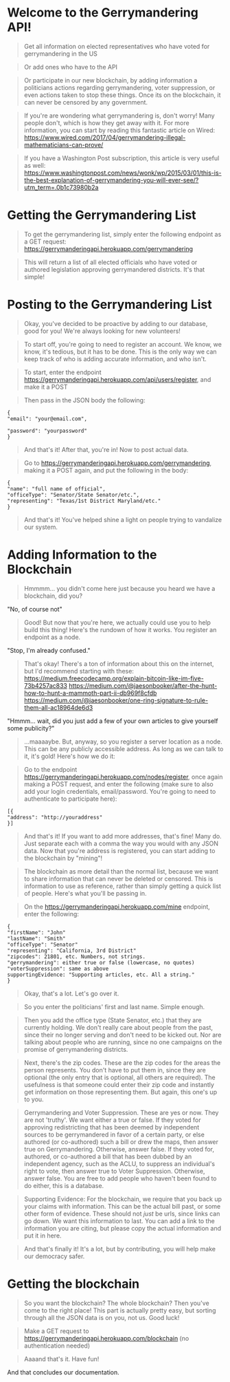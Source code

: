 # Welcome to the Gerrymandering API!

> Get all information on elected representatives who have voted for gerrymandering in the US

>Or add ones who have to the API

>Or participate in our new blockchain, by adding information a politicians actions regarding gerrymandering, voter suppression, or even actions taken to stop these things. Once its on the blockchain, it can never be censored by any government.

>If you're are wondering what gerrymandering is, don't worry! Many people don't, which is how they get away with it.
>For more information, you can start by reading this fantastic article on Wired: https://www.wired.com/2017/04/gerrymandering-illegal-mathematicians-can-prove/

>If you have a Washington Post subscription, this article is very useful as well:
https://www.washingtonpost.com/news/wonk/wp/2015/03/01/this-is-the-best-explanation-of-gerrymandering-you-will-ever-see/?utm_term=.0b1c73980b2a
# Getting the Gerrymandering List
>To get the gerrymandering list, simply enter the following endpoint as a GET request:
>https://gerrymanderingapi.herokuapp.com/gerrymandering

>This will return a list of all elected officials who have voted or authored legislation approving gerrymandered districts.
>It's that simple!

# Posting to the Gerrymandering List
>Okay, you've decided to be proactive by adding to our database, good for you! We're always looking for new volunteers!

>To start off, you're going to need to register an account. We know, we know, it's tedious, but it has to be done. This is the only way we can keep track of who is adding accurate information, and who isn't.

>To start, enter the endpoint https://gerrymanderingapi.herokuapp.com/api/users/register, and make it a POST

>Then pass in the JSON body the following:

>
    {
    "email": "your@email.com",

    "password": "yourpassword"
    }

>And that's it! After that, you're in! Now to post actual data.

>Go to https://gerrymanderingapi.herokuapp.com/gerrymandering, making it a POST again, and put the following in the body:

>
    {
    "name": "full name of official",
    "officeType": "Senator/State Senator/etc.",
    "representing": "Texas/1st District Maryland/etc."
    }

>And that's it! You've helped shine a light on people trying to vandalize our system.

# Adding Information to the Blockchain

>Hmmmm... you didn't come here just because you heard we have a blockchain, did you?

"No, of course not"

>Good! But now that you're here, we actually could use you to help build this thing! Here's the rundown of how it works.
>You register an endpoint as a node.

"Stop, I'm already confused."

>That's okay! There's a ton of information about this on the internet, but I'd recommend starting with these:
https://medium.freecodecamp.org/explain-bitcoin-like-im-five-73b4257ac833
https://medium.com/@jaesonbooker/after-the-hunt-how-to-hunt-a-mammoth-part-ii-db969f8cfdb
https://medium.com/@jaesonbooker/one-ring-signature-to-rule-them-all-ac18964de6d3

"Hmmm... wait, did you just add a few of your own articles to give yourself some publicity?"

>...maaaaybe.
>But, anyway, so you register a server location as a node. This can be any publicly accessible address. As long as we can talk to it, it's gold! Here's how we do it:

>Go to the endpoint https://gerrymanderingapi.herokuapp.com/nodes/register, once again making a POST request, and enter the following (make sure to also add your login credentials, email/password. You're going to need to authenticate to participate here):

>
    [{
	"address": "http://youraddress"
    }]

>And that's it! If you want to add more addresses, that's fine! Many do. Just separate each with a comma the way you would with any JSON data. Now that you're address is registered, you can start adding to the blockchain by "mining"!

>The blockchain as more detail than the normal list, because we want to share information that can never be deleted or censored. This is information to use as reference, rather than simply getting a quick list of people. Here's what you'll be passing in.

>On the https://gerrymanderingapi.herokuapp.com/mine endpoint, enter the following:

>
    {
    "firstName": "John"
    "lastName": "Smith"
    "officeType": "Senator"
    "representing": "California, 3rd District"
    "zipcodes": 21801, etc. Numbers, not strings.
    "gerrymandering": either true or false (lowercase, no quotes)
    "voterSuppression": same as above
    supportingEvidence: "Supporting articles, etc. All a string."
    }

>Okay, that's a lot. Let's go over it.

>So you enter the politicians' first and last name. Simple enough.

>Then you add the office type (State Senator, etc.) that they are currently holding. We don't really care about people from the past, since their no longer serving and don't need to be kicked out. Nor are talking about people who are running, since no one campaigns on the promise of gerrymandering districts.

>Next, there's the zip codes. These are the zip codes for the areas the person represents. You don't have to put them in, since they are optional (the only entry that is optional, all others are required). The usefulness is that someone could enter their zip code and instantly get information on those representing them. But again, this one's up to you.

>Gerrymandering and Voter Suppression. These are yes or now. They are not 'truthy'. We want either a true or false. If they voted for approving redistricting that has been deemed by independent sources to be gerrymandered in favor of a certain party, or else authored (or co-authored) such a bill or drew the maps, then answer true on Gerrymandering. Otherwise, answer false. If they voted for, authored, or co-authored a bill that has been dubbed by an independent agency, such as the ACLU, to suppress an individual's right to vote, then answer true to Voter Suppression. Otherwise, answer false. You are free to add people who haven't been found to do either, this is a database.

>Supporting Evidence: For the blockchain, we require that you back up your claims with information. This can be the actual bill past, or some other form of evidence. These should not *just* be urls, since links can go down. We want this information to last. You can add a link to the information you are citing, but please copy the actual information and put it in here.

>And that's finally it! It's a lot, but by contributing, you will help make our democracy safer.

# Getting the blockchain

>So you want the blockchain? The whole blockchain? Then you've come to the right place! This part is actually pretty easy, but sorting through all the JSON data is on you, not us. Good luck!

>Make a GET request to https://gerrymanderingapi.herokuapp.com/blockchain (no authentication needed)

>Aaaand that's it. Have fun!



>
And that concludes our documentation.
